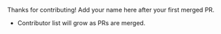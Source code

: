 Thanks for contributing! Add your name here after your first merged PR.

- Contributor list will grow as PRs are merged.
